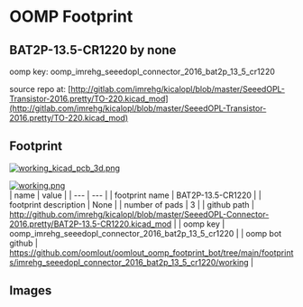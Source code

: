 # OOMP Footprint  
## BAT2P-13.5-CR1220  by none  
  
oomp key: oomp_imrehg_seeedopl_connector_2016_bat2p_13_5_cr1220  
  
source repo at: [http://gitlab.com/imrehg/kicalopl/blob/master/SeeedOPL-Transistor-2016.pretty/TO-220.kicad_mod](http://gitlab.com/imrehg/kicalopl/blob/master/SeeedOPL-Transistor-2016.pretty/TO-220.kicad_mod)  
## Footprint  
  
[![working_kicad_pcb_3d.png](working_kicad_pcb_3d_600.png)](working_kicad_pcb_3d.png)  
  
[![working.png](working_600.png)](working.png)  
| name | value | 
| --- | --- | 
| footprint name | BAT2P-13.5-CR1220 | 
| footprint description | None | 
| number of pads | 3 | 
| github path | http://github.com/imrehg/kicalopl/blob/master/SeeedOPL-Connector-2016.pretty/BAT2P-13.5-CR1220.kicad_mod | 
| oomp key | oomp_imrehg_seeedopl_connector_2016_bat2p_13_5_cr1220 | 
| oomp bot github | https://github.com/oomlout/oomlout_oomp_footprint_bot/tree/main/footprints/imrehg_seeedopl_connector_2016_bat2p_13_5_cr1220/working | 
## Images  
